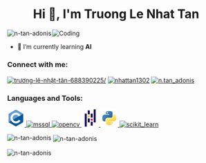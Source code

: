 <h1 align="center">Hi 👋, I'm Truong Le Nhat Tan</h1>
<img align="right" alt="Coding" width="400" src="https://i.pinimg.com/originals/81/17/8b/81178b47a8598f0c81c4799f2cdd4057.gif">

<p align="left"> <img src="https://komarev.com/ghpvc/?username=n-tan-adonis&label=Profile%20views&color=0e75b6&style=flat" alt="n-tan-adonis" /> </p>

- 🌱 I’m currently learning **AI**

<h3 align="left">Connect with me:</h3>
<p align="left">
  <a href="https://fb.com/nhattan1302" target="blank"><img align="center" src="https://raw.githubusercontent.com/rahuldkjain/github-profile-readme-generator/master/src/images/icons/Social/linkedin.svg" alt="trương-lê-nhật-tân-688390225/" height="30" width="40" /></a>
<a href="https://fb.com/nhattan1302" target="blank"><img align="center" src="https://raw.githubusercontent.com/rahuldkjain/github-profile-readme-generator/master/src/images/icons/Social/facebook.svg" alt="nhattan1302" height="30" width="40" /></a>
<a href="https://instagram.com/n.tan_adonis" target="blank"><img align="center" src="https://raw.githubusercontent.com/rahuldkjain/github-profile-readme-generator/master/src/images/icons/Social/instagram.svg" alt="n.tan_adonis" height="30" width="40" /></a>
</p>

<h3 align="left">Languages and Tools:</h3>
<p align="left"> <a href="https://www.cprogramming.com/" target="_blank" rel="noreferrer"> <img src="https://raw.githubusercontent.com/devicons/devicon/master/icons/c/c-original.svg" alt="c" width="40" height="40"/> </a> <a href="https://www.microsoft.com/en-us/sql-server" target="_blank" rel="noreferrer"> <img src="https://www.svgrepo.com/show/303229/microsoft-sql-server-logo.svg" alt="mssql" width="40" height="40"/> </a> <a href="https://opencv.org/" target="_blank" rel="noreferrer"> <img src="https://www.vectorlogo.zone/logos/opencv/opencv-icon.svg" alt="opencv" width="40" height="40"/> </a> <a href="https://pandas.pydata.org/" target="_blank" rel="noreferrer"> <img src="https://raw.githubusercontent.com/devicons/devicon/2ae2a900d2f041da66e950e4d48052658d850630/icons/pandas/pandas-original.svg" alt="pandas" width="40" height="40"/> </a> <a href="https://www.python.org" target="_blank" rel="noreferrer"> <img src="https://raw.githubusercontent.com/devicons/devicon/master/icons/python/python-original.svg" alt="python" width="40" height="40"/> </a> <a href="https://scikit-learn.org/" target="_blank" rel="noreferrer"> <img src="https://upload.wikimedia.org/wikipedia/commons/0/05/Scikit_learn_logo_small.svg" alt="scikit_learn" width="40" height="40"/> </a> </p>

<p><img align="left" src="https://github-readme-stats.vercel.app/api/top-langs?username=n-tan-adonis&show_icons=true&locale=en&layout=compact" alt="n-tan-adonis" /></p>

<p>&nbsp;<img align="center" src="https://github-readme-stats.vercel.app/api?username=n-tan-adonis&show_icons=true&locale=en" alt="n-tan-adonis" /></p>

<p><img align="center" src="https://github-readme-streak-stats.herokuapp.com/?user=n-tan-adonis&" alt="n-tan-adonis" /></p>
